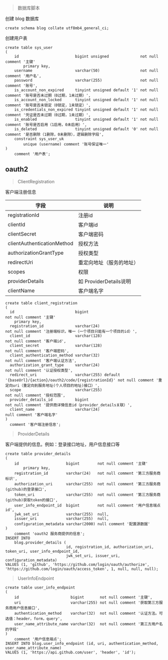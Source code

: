 > 数据库脚本

创建 blog 数据库

```mysql
create schema blog collate utf8mb4_general_ci;
```

创建用户表

````mysql
create table sys_user
(
    id                         bigint unsigned              not null comment '主键'
        primary key,
    username                   varchar(50)                  not null comment '用户名',
    password                   varchar(255)                 not null comment '账号',
    is_account_non_expired     tinyint unsigned default '1' not null comment '账号是否未过期（0过期，1未过期）',
    is_account_non_locked      tinyint unsigned default '1' not null comment '账号是否未锁定（0锁定，1未锁定）',
    is_credentials_non_expired tinyint unsigned default '1' not null comment '凭证是否未过期（0过期，1未过期）',
    is_enabled                 tinyint unsigned default '1' not null comment '账号是否启用（1启用，0未启用）',
    is_deleted                 tinyint unsigned default '0' not null comment '是否删除（1删除，0未删除），逻辑删除字段',
    constraint sys_user_uk
        unique (username) comment '账号保证唯一'
)
    comment '用户表';
````

## oauth2

> ClientRegistration

客户端注册信息

| 字段                         | 说明                  |
|----------------------------|---------------------|
| registrationId             | 注册id                |
| clientId                   | 客户端id               |
| clientSecret               | 客户端密码               |
| clientAuthenticationMethod | 授权方法                |
| authorizationGrantType     | 授权类型                |
| redirectUri                | 重定向地址（服务的地址）        |
| scopes                     | 权限                  |
| providerDetails            | 如 ProviderDetails说明 |
| clientName                 | 客户端名字               |

````mysql
create table client_registration
(
  id                           bigint                                                                 not null comment '主键'
    primary key,
  registration_id              varchar(24)                                                            not null comment '注册端标识，唯一（一个项目只能有一个项目的id）',
  client_id                    varchar(128)                                                           not null comment '客户端id',
  client_secret                varchar(128)                                                           not null comment '客户端密码',
  client_authentication_method varchar(32)                                                            not null comment '客户端认证方法',
  authorization_grant_type     varchar(24)                                                            not null comment '认证授权类型',
  redirect_uri                 varchar(255) default '{baseUrl}/{action}/oauth2/code/{registrationId}' not null comment '重定向uri（重定向到服务地址(个人项目的地址)接口）',
  scope                        varchar(255)                                                           not null comment '授权范围',
  provider_details_id          bigint                                                                 not null comment '提供商详情信息id（provider_details关联）',
  client_name                  varchar(24)                                                            null comment '客户端名字'
)
  comment '客户端注册信息';
````

> ProviderDetails

客户端提供的信息。例如：登录接口地址，用户信息接口等

```mysql
create table provider_details
(
    id                     bigint        not null comment '主键'
        primary key,
    registration_id        varchar(24)   not null comment '第三方服务商标识',
    authorization_uri      varchar(255)  not null comment '第三方服务商(github)的登录接口',
    token_uri              varchar(255)  not null comment '第三方服务商(github)获取token的接口',
    user_info_endpoint_id  bigint        not null comment '用户信息端点id',
    jwk_set_uri            varchar(255)  null,
    issuer_uri             varchar(255)  null,
    configuration_metadata varchar(2000) null comment '配置源数据'
)
    comment 'oauth2 服务商提供的信息';
INSERT INTO 
    blog.provider_details (
                           id, registration_id, authorization_uri, token_uri, user_info_endpoint_id, 
                           jwk_set_uri, issuer_uri, configuration_metadata) 
VALUES (1, 'github', 'https://github.com/login/oauth/authorize', 'https://github.com/login/oauth/access_token', 1, null, null, null);
```

> UserInfoEndpoint
````mysql
create table user_info_endpoint
(
    id                       bigint       not null comment '主键',
    uri                      varchar(255) not null comment '获取第三方服务商用户信息接口',
    authentication_method    varchar(32)  not null comment '认证方法。可选值：header，form，query',
    user_name_attribute_name varchar(32)  not null comment '第三方用户名的字段'
)
    comment '用户信息端点';
INSERT INTO blog.user_info_endpoint (id, uri, authentication_method, user_name_attribute_name) 
VALUES (1, 'https://api.github.com/user', 'header', 'id');
````